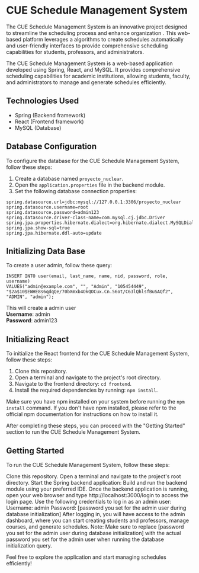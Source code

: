 # CUE Schedule Management System

The CUE Schedule Management System is an innovative project designed to streamline the scheduling process and enhance organization . This web-based platform leverages a algorithms to create schedules automatically and user-friendly interfaces to provide comprehensive scheduling capabilities for students, professors, and administrators.

The CUE Schedule Management System is a web-based application developed using Spring, React, and MySQL. It provides comprehensive scheduling capabilities for academic institutions, allowing students, faculty, and administrators to manage and generate schedules efficiently.

## Technologies Used

- Spring (Backend framework)
- React (Frontend framework)
- MySQL (Database)

## Database Configuration

To configure the database for the CUE Schedule Management System, follow these steps:

1. Create a database named `proyecto_nuclear`.
2. Open the `application.properties` file in the backend module.
3. Set the following database connection properties:

```properties
spring.datasource.url=jdbc:mysql://127.0.0.1:3306/proyecto_nuclear
spring.datasource.username=root
spring.datasource.password=admin123
spring.datasource.driver-class-name=com.mysql.cj.jdbc.Driver
spring.jpa.properties.hibernate.dialect=org.hibernate.dialect.MySQLDialect
spring.jpa.show-sql=true
spring.jpa.hibernate.ddl-auto=update
```

## Initializing Data Base

To create a user admin, follow these query:
```
INSERT INTO user(email, last_name, name, nid, password, role, username) 
VALUES("admin@example.com", "", "Admin", "105454449", "$2a$10$EWHE8s6qdqQe/70bXmxb4OkQOCux.Cn.56ot/C63lQhlsfBuSAQf2", "ADMIN", "admin");
```
This will create a admin user 
<br>
**Username**: admin
<br>
**Password**: admin123 

## Initializing  React

To initialize the React frontend for the CUE Schedule Management System, follow these steps:

1. Clone this repository.
2. Open a terminal and navigate to the project's root directory.
3. Navigate to the frontend directory: `cd frontend`.
4. Install the required dependencies by running: `npm install`.

Make sure you have npm installed on your system before running the `npm install` command. If you don't have npm installed, please refer to the official npm documentation for instructions on how to install it.

After completing these steps, you can proceed with the "Getting Started" section to run the CUE Schedule Management System.

## Getting Started
To run the CUE Schedule Management System, follow these steps:

Clone this repository.
Open a terminal and navigate to the project's root directory.
Start the Spring backend application:
Build and run the backend module using your preferred IDE.
Once the backend application is running, open your web browser and type http://localhost:3000/login to access the login page.
Use the following credentials to log in as an admin user:
Username: admin
Password: [password you set for the admin user during database initialization]
After logging in, you will have access to the admin dashboard, where you can start creating students and professors, manage courses, and generate schedules.
Note: Make sure to replace [password you set for the admin user during database initialization] with the actual password you set for the admin user when running the database initialization query.

Feel free to explore the application and start managing schedules efficiently!
